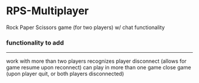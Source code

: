 # RPS-Multiplayer
Rock Paper Scissors game (for two players) w/ chat functionality

### functionality to add
------------------------
work with more than two players
recognizes player disconnect (allows for game resume upon reconnect)
can play in more than one game
close game (upon player quit, or both players disconnected)